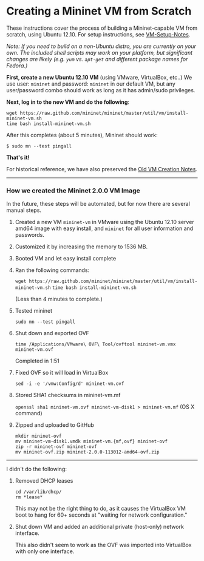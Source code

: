 Creating a Mininet VM from Scratch
===================================

These instructions cover the process of building a Mininet-capable VM from scratch, using Ubuntu 12.10. For setup instructions, see [VM-Setup-Notes](VM-Setup-Notes).

_Note: If you need to build on a non-Ubuntu distro, you are currently on your own. The included shell scripts may work on your platform, but significant changes are likely (e.g. `yum` vs. `apt-get` and different package names for Fedora.)_

**First, create a new Ubuntu 12.10 VM** (using VMware, VirtualBox, etc..) We use user: `mininet` and password: `mininet` in our default VM, but any user/password combo should work as long as it has admin/sudo privileges.

**Next, log in to the new VM and do the following**:

    wget https://raw.github.com/mininet/mininet/master/util/vm/install-mininet-vm.sh
    time bash install-mininet-vm.sh

After this completes (about 5 minutes), Mininet should work:

    $ sudo mn --test pingall

**That's it!**

For historical reference, we have also preserved the [Old VM Creation Notes](Old-VM-Creation-Notes).


***

### How we created the Mininet 2.0.0 VM Image

In the future, these steps will be automated, but for now there are several manual steps.

1. Created a new VM `mininet-vm` in VMware using the Ubuntu 12.10 server amd64 image with easy install, and `mininet` for all user information and passwords.

2. Customized it by increasing the memory to 1536 MB.

3. Booted VM and let easy install complete

4. Ran the following commands:

    `wget https://raw.github.com/mininet/mininet/master/util/vm/install-mininet-vm.sh`
    `time bash install-mininet-vm.sh`

    (Less than 4 minutes to complete.)

5. Tested mininet

    `sudo mn --test pingall`

6. Shut down and exported OVF

    `time /Applications/VMware\ OVF\ Tool/ovftool mininet-vm.vmx mininet-vm.ovf`

   Completed in 1:51

7. Fixed OVF so it will load in VirtualBox

    `sed -i -e '/vmw:Config/d' mininet-vm.ovf`

8. Stored SHA1 checksums in mininet-vm.mf

    `openssl sha1 mininet-vm.ovf mininet-vm-disk1 > mininet-vm.mf` (OS X command)

9. Zipped and uploaded to GitHub

    `mkdir mininet-ovf`  
    `mv mininet-vm-disk1.vmdk mininet-vm.{mf,ovf} mininet-ovf`  
    `zip -r mininet-ovf mininet-ovf`  
    `mv mininet-ovf.zip mininet-2.0.0-113012-amd64-ovf.zip`

----

I didn't do the following:

1. Removed DHCP leases

    `cd /var/lib/dhcp/`  
    `rm *lease*`

   This may not be the right thing to do, as it causes the VirtualBox VM boot to hang
   for 60+ seconds at "waiting for network configuration."

2. Shut down VM and added an additional private (host-only) network interface.

   This also didn't seem to work as the OVF was imported into VirtualBox with only one interface.

